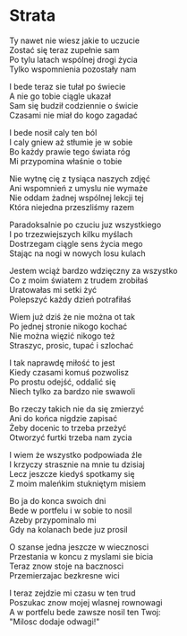 # Strata

Ty nawet nie wiesz jakie to uczucie  
Zostać się teraz zupełnie sam  
Po tylu latach wspólnej drogi życia  
Tylko wspomnienia pozostały nam  

I bede teraz sie tułał po świecie  
A nie go tobie ciągle ukazał  
Sam się budził codziennie o świcie  
Czasami nie miał do kogo zagadać  

I bede nosił caly ten ból  
I caly gniew aż stłumie je w sobie  
Bo każdy prawie tego świata róg  
Mi przypomina właśnie o tobie  

Nie wytnę cię z tysiąca naszych zdjęć  
Ani wspomnień z umyslu nie wymaże  
Nie oddam żadnej wspólnej lekcji tej  
Która niejedna przeszliśmy razem  

Paradoksalnie po czuciu juz wszystkiego  
I po trzezwiejszych kilku myślach  
Dostrzegam ciągle sens życia mego  
Stając na nogi w nowych losu kulach  

Jestem wciąż bardzo wdzięczny za wszystko  
Co z moim światem z trudem zrobiłaś  
Uratowałas mi setki żyć  
Polepszyć każdy dzień potrafiłaś  

Wiem już dziś że nie można ot tak  
Po jednej stronie nikogo kochać  
Nie można więzić nikogo też  
Straszyc, prosic, tupać i szlochać  

I tak naprawdę miłość to jest  
Kiedy czasami komuś pozwolisz  
Po prostu odejść, oddalić się  
Niech tylko za bardzo nie swawoli  

Bo rzeczy takich nie da się zmierzyć  
Ani do końca nigdzie zapisać  
Żeby docenic to trzeba przeżyć  
Otworzyć furtki trzeba nam zycia  

I wiem że wszystko podpowiada źle  
I krzyczy strasznie na mnie tu dzisiaj  
Lecz jeszcze kiedyś spotkamy się  
Z moim maleńkim stukniętym misiem  

Bo ja do konca swoich dni  
Bede w portfelu i w sobie to nosil  
Azeby przypominalo mi  
Gdy na kolanach bede juz prosil  

O szanse jedna jeszcze w wiecznosci  
Przestania w koncu z myslami sie bicia  
Teraz znow stoje na bacznosci  
Przemierzajac bezkresne wici  

I teraz zejdzie mi czasu w ten trud  
Poszukac znow mojej wlasnej rownowagi  
A w portfelu bede zawsze nosil ten Twoj:  
"Milosc dodaje odwagi!"  
